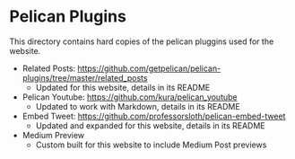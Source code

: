 # Pelican Plugins

This directory contains hard copies of the pelican pluggins used for the website.

* Related Posts: https://github.com/getpelican/pelican-plugins/tree/master/related_posts
    - Updated for this website, details in its README
* Pelican Youtube: https://github.com/kura/pelican_youtube
    - Updated to work with Markdown, details in its README
* Embed Tweet: https://github.com/professorsloth/pelican-embed-tweet
    - Updated and expanded for this website, details in its README
* Medium Preview
    - Custom built for this website to include Medium Post previews
